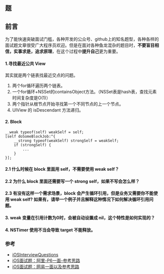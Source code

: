 ## 题

## 前言

为了能快速突破面试门槛，各种开发的公众号、github上的知名题型，各种各样的面试题文章很受广大程序员欢迎。但是在面对各种鱼龙混杂的题目时，**不要盲目相信，实事求是，追求原理**，在这个过程中**提升自己**更为重要。

#### 1.寻找最近公共 View

其实就是两个链表找最近交点的问题。

1. 两个for循环遍历两个链表。
2. 一个for循环+NSSet的containsObject方法。（NSSet表是hash表，查找元素时间复杂度是O(1)）
3. 两个指针从根节点开始寻找第一个不同节点的上一个节点。
4.  UIView 的 isDescendant 方法递归。


#### 2. Block

```
__weak typeof(self) weakSelf = self;
[self doSomeBlockJob:^{
    __strong typeof(weakSelf) strongSelf = weakSelf;
    if (strongSelf) {
        ...
    }
}];
```

#### 2.1 什么时候在 block 里面用 self，不需要使用 weak self？

#### 2.2 为什么 block 里面还需要写一个 strong self，如果不写会怎么样？

#### 2.3 有没有这样一个需求场景，block 会产生循环引用，但是业务又需要你不能使用 weak self? 如果有，请举一个例子并且解释这种情况下如何解决循环引用问题。

#### 3. weak 变量在引用计数为0时，会被自动设置成 nil，这个特性是如何实现的？

#### 4. NSTimer 使用不当会导致 target 不能释放。


### 参考

- [iOSInterviewQuestions](https://github.com/ChenYilong/iOSInterviewQuestions)
- [iOS面试题：阿里-P6一面-参考思路](http://www.jianshu.com/p/de1418dc031a)
- [iOS面试题：网易一面以及参考思路](http://www.jianshu.com/p/fe6c1606a9ba)